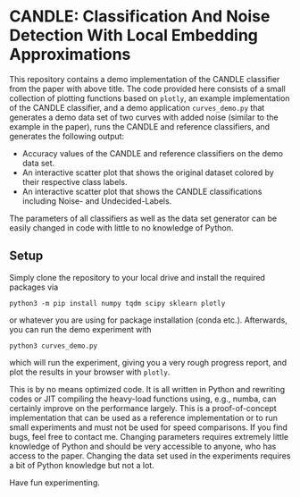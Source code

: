 # CANDLE: Classification And Noise Detection With Local Embedding Approximations

This repository contains a demo implementation of the CANDLE classifier from the paper with above title.
The code provided here consists of a small collection of plotting functions based on `plotly`, an example implementation of the CANDLE classifier, and a demo application `curves_demo.py` that generates a demo data set of two curves with added noise (similar to the example in the paper), runs the CANDLE and reference classifiers, and generates the following output:

- Accuracy values of the CANDLE and reference classifiers on the demo data set.
- An interactive scatter plot that shows the original dataset colored by their respective class labels.
- An interactive scatter plot that shows the CANDLE classifications including Noise- and Undecided-Labels.

The parameters of all classifiers as well as the data set generator can be easily changed in code with little to no knowledge of Python.

## Setup

Simply clone the repository to your local drive and install the required packages via

`python3 -m pip install numpy tqdm scipy sklearn plotly`

or whatever you are using for package installation (conda etc.).
Afterwards, you can run the demo experiment with

`python3 curves_demo.py`

which will run the experiment, giving you a very rough progress report, and plot the results in your browser with `plotly`.

This is by no means optimized code.
It is all written in Python and rewriting codes or JIT compiling the heavy-load functions using, e.g., numba, can certainly improve on the performance largely.
This is a proof-of-concept implementation that can be used as a reference implementation or to run small experiments and must not be used for speed comparisons.
If you find bugs, feel free to contact me.
Changing parameters requires extremely little knowledge of Python and should be very accessible to anyone, who has access to the paper.
Changing the data set used in the experiments requires a bit of Python knowledge but not a lot.

Have fun experimenting.

